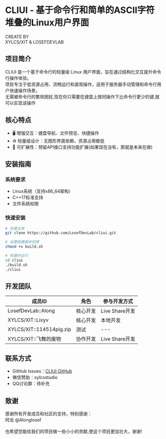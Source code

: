 # CLIUI - 基于命令行和简单的ASCII字符堆叠的Linux用户界面
CREATE BY<br>
XYLCS/XIT & LOSEFDEVLAB
## 项目简介
CLIUI 是一个基于命令行的轻量级 Linux 用户界面，旨在通过结构化交互提升命令行操作体验。<br>
项目专注于低资源占用、流畅运行和直观操作，适用于服务器手动管理和命令行用户快速操作场景。<br>
无需被命令行的繁琐困扰,现在你只需要在键盘上按同操作下比命令行更少的键,就可以实现该操作

## 核心特点
- 🖥️ 增强交互：键盘导航、文件预览、快捷操作
- ⚙️ 轻量级设计：无图形界面依赖，资源占用极低
- 🔧 可扩展性：预留API接口支持功能扩展(如果现在没有，那就是未来在做)

## 安装指南

### 系统要求
- Linux系统（支持x86_64架构）
- C++17标准支持
- 文件系统权限

### 快速安装
```bash
# 克隆仓库
git clone https://github.com/LosefDevLab/cliui.git

# 设置构建脚本权限
chmod +x build.sh

# 构建并运行
cd cliui
./build.sh
./cliui
```

## 开发团队
| 成员ID        | 角色                | 参与开发方式          |
|---------------|---------------------|-------------------|
| LosefDevLab::Along   | 核心开发            | Live Share开发    |
| XYLCS/XIT::Lixyv     | 核心开发            | 本地开发      |
| XYLCS/XIT::114514pig.zip | 测试                | ---    |
| XYLCS/XIT::飞舞的废物    | 协作开发            | Live Share开发    |


## 联系方式
- GitHub Issues：[CLIUI GitHub](https://github.com/LosefDevLab/cliui/issues)
- 微信赞助：xylcsstudio
- QQ讨论群：待补充

## 致谢
感谢所有开发成员和社区的支持，特别感谢：<br>
阿龙 @Alonglosef<br>
<br>也希望您能给我们的项目做一些小小的贡献,使这个项目更加壮大，谢谢!
